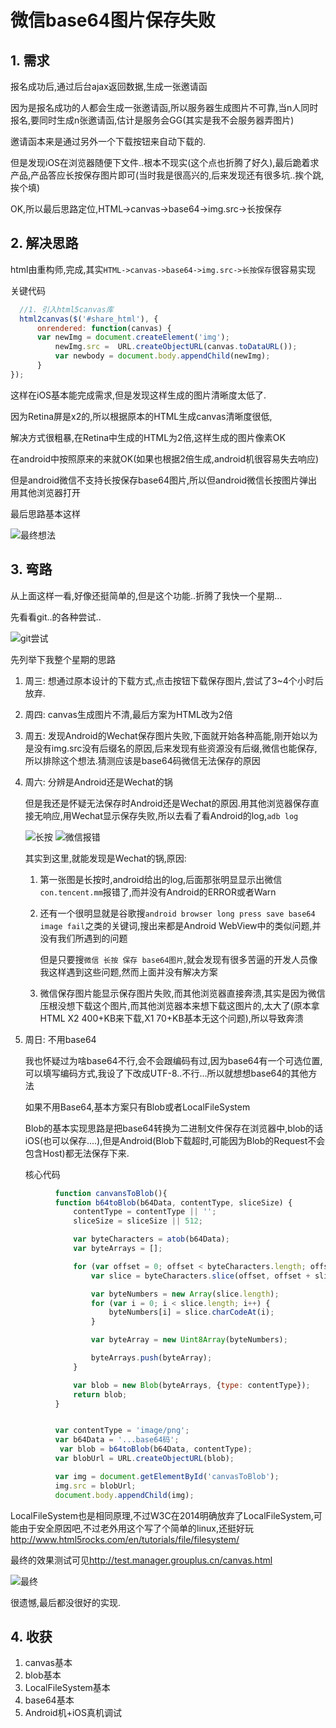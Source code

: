# 微信base64图片保存失败

## 1. 需求

报名成功后,通过后台ajax返回数据,生成一张邀请函

因为是报名成功的人都会生成一张邀请函,所以服务器生成图片不可靠,当n人同时报名,要同时生成n张邀请函,估计是服务会GG(其实是我不会服务器弄图片)

邀请函本来是通过另外一个下载按钮来自动下载的.

但是发现iOS在浏览器随便下文件..根本不现实(这个点也折腾了好久),最后跪着求产品,产品答应长按保存图片即可(当时我是很高兴的,后来发现还有很多坑..挨个跳,挨个填)

OK,所以最后思路定位,HTML->canvas->base64->img.src->长按保存

## 2. 解决思路

html由重构师,完成,其实`HTML->canvas->base64->img.src->长按保存`很容易实现

关键代码

```javascript
  //1. 引入html5canvas库
  html2canvas($('#share_html'), {
      onrendered: function(canvas) {
      var newImg = document.createElement('img');
          newImg.src =  URL.createObjectURL(canvas.toDataURL());
          var newbody = document.body.appendChild(newImg);
      }
});
```

这样在iOS基本能完成需求,但是发现这样生成的图片清晰度太低了.

因为Retina屏是x2的,所以根据原本的HTML生成canvas清晰度很低,

解决方式很粗暴,在Retina中生成的HTML为2倍,这样生成的图片像素OK

在android中按照原来的来就OK(如果也根据2倍生成,android机很容易失去响应)

但是android微信不支持长按保存base64图片,所以但android微信长按图片弹出用其他浏览器打开

最后思路基本这样

![最终想法](QQ20160502-5.png)
## 3. 弯路

从上面这样一看,好像还挺简单的,但是这个功能..折腾了我快一个星期...

先看看git..的各种尝试..

![git尝试](QQ20160502-3.png)

先列举下我整个星期的思路

1. 周三: 想通过原本设计的下载方式,点击按钮下载保存图片,尝试了3~4个小时后放弃.
2. 周四: canvas生成图片不清,最后方案为HTML改为2倍
3. 周五: 发现Android的Wechat保存图片失败,下面就开始各种高能,刚开始以为是没有img.src没有后缀名的原因,后来发现有些资源没有后缀,微信也能保存,所以排除这个想法.猜测应该是base64码微信无法保存的原因
4. 周六: 分辨是Android还是Wechat的锅

    但是我还是怀疑无法保存时Android还是Wechat的原因.用其他浏览器保存直接无响应,用Wechat显示保存失败,所以去看了看Android的log,`adb log`

    ![长按](QQ20160430-3.png)
    ![微信报错](QQ20160430-9.png)
       
   其实到这里,就能发现是Wechat的锅,原因:
    
    1. 第一张图是长按时,android给出的log,后面那张明显显示出微信`con.tencent.mm`报错了,而并没有Android的ERROR或者Warn
    
    2. 还有一个很明显就是谷歌搜`android browser long press save base64  image fail`之类的关键词,搜出来都是Android WebView中的类似问题,并没有我们所遇到的问题
       
       但是只要搜`微信 长按 保存 base64图片`,就会发现有很多苦逼的开发人员像我这样遇到这些问题,然而上面并没有解决方案
    3. 微信保存图片能显示保存图片失败,而其他浏览器直接奔溃,其实是因为微信压根没想下载这个图片,而其他浏览器本来想下载这图片的,太大了(原本拿HTML X2 400+KB来下载,X1 70+KB基本无这个问题),所以导致奔溃
5. 周日: 不用base64

    我也怀疑过为啥base64不行,会不会跟编码有过,因为base64有一个可选位置,可以填写编码方式,我设了下改成UTF-8..不行...所以就想想base64的其他方法

    如果不用Base64,基本方案只有Blob或者LocalFileSystem
    
    Blob的基本实现思路是把base64转换为二进制文件保存在浏览器中,blob的话iOS(也可以保存....),但是Android(Blob下载超时,可能因为Blob的Request不会包含Host)都无法保存下来.
    
    核心代码
    
```javascript
          function canvansToBlob(){
          function b64toBlob(b64Data, contentType, sliceSize) {
              contentType = contentType || '';
              sliceSize = sliceSize || 512;

              var byteCharacters = atob(b64Data);
              var byteArrays = [];

              for (var offset = 0; offset < byteCharacters.length; offset += sliceSize) {
                  var slice = byteCharacters.slice(offset, offset + sliceSize);

                  var byteNumbers = new Array(slice.length);
                  for (var i = 0; i < slice.length; i++) {
                      byteNumbers[i] = slice.charCodeAt(i);
                  }

                  var byteArray = new Uint8Array(byteNumbers);

                  byteArrays.push(byteArray);
              }

              var blob = new Blob(byteArrays, {type: contentType});
              return blob;
          }


          var contentType = 'image/png';
          var b64Data = '...base64码';
           var blob = b64toBlob(b64Data, contentType);
          var blobUrl = URL.createObjectURL(blob);

          var img = document.getElementById('canvasToBlob');
          img.src = blobUrl;
          document.body.appendChild(img);
```
    
   LocalFileSystem也是相同原理,不过W3C在2014明确放弃了LocalFileSystem,可能由于安全原因吧,不过老外用这个写了个简单的linux,还挺好玩<http://www.html5rocks.com/en/tutorials/file/filesystem/>
    
 最终的效果测试可见<http://test.manager.grouplus.cn/canvas.html>
    
![最终](QQ20160502-6.png)
    
  很遗憾,最后都没很好的实现.
  
## 4. 收获

1. canvas基本
2. blob基本
3. LocalFileSystem基本
4. base64基本
5. Android机+iOS真机调试